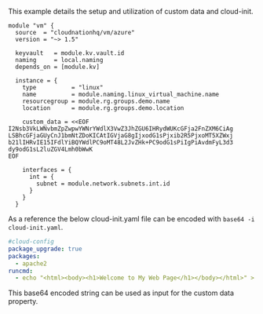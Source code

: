 This example details the setup and utilization of custom data and cloud-init.

```hcl
module "vm" {
  source  = "cloudnationhq/vm/azure"
  version = "~> 1.5"

  keyvault   = module.kv.vault.id
  naming     = local.naming
  depends_on = [module.kv]

  instance = {
    type          = "linux"
    name          = module.naming.linux_virtual_machine.name
    resourcegroup = module.rg.groups.demo.name
    location      = module.rg.groups.demo.location

    custom_data = <<EOF
I2Nsb3VkLWNvbmZpZwpwYWNrYWdlX3VwZ3JhZGU6IHRydWUKcGFja2FnZXM6CiAg
LSBhcGFjaGUyCnJ1bmNtZDoKICAtIGVjaG8gIjxodG1sPjxib2R5PjxoMT5XZWxj
b21lIHRvIE15IFdlYiBQYWdlPC9oMT48L2JvZHk+PC9odG1sPiIgPiAvdmFyL3d3
dy9odG1sL2luZGV4Lmh0bWwK
EOF

    interfaces = {
      int = {
        subnet = module.network.subnets.int.id
      }
    }
  }
```

As a reference the below cloud-init.yaml file can be encoded with ```base64 -i cloud-init.yaml```.

```yaml
#cloud-config
package_upgrade: true
packages:
  - apache2
runcmd:
  - echo "<html><body><h1>Welcome to My Web Page</h1></body></html>" > /var/www/html/index.html
```

This base64 encoded string can be used as input for the custom data property.

